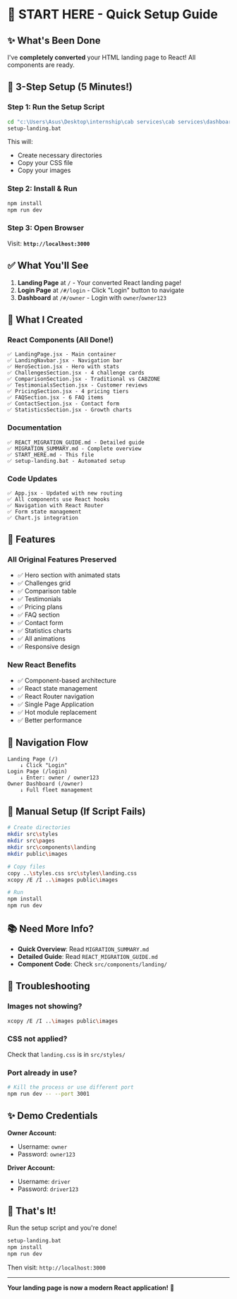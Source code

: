 # 🚀 START HERE - Quick Setup Guide

## ✨ What's Been Done

I've **completely converted** your HTML landing page to React! All components are ready.

## 🎯 3-Step Setup (5 Minutes!)

### Step 1: Run the Setup Script

```bash
cd "c:\Users\Asus\Desktop\internship\cab services\cab services\dashboard"
setup-landing.bat
```

This will:
- Create necessary directories
- Copy your CSS file
- Copy your images

### Step 2: Install & Run

```bash
npm install
npm run dev
```

### Step 3: Open Browser

Visit: **`http://localhost:3000`**

## ✅ What You'll See

1. **Landing Page** at `/` - Your converted React landing page!
2. **Login Page** at `/#/login` - Click "Login" button to navigate
3. **Dashboard** at `/#/owner` - Login with `owner`/`owner123`

## 📁 What I Created

### React Components (All Done!)
```
✅ LandingPage.jsx - Main container
✅ LandingNavbar.jsx - Navigation bar
✅ HeroSection.jsx - Hero with stats
✅ ChallengesSection.jsx - 4 challenge cards
✅ ComparisonSection.jsx - Traditional vs CABZONE
✅ TestimonialsSection.jsx - Customer reviews
✅ PricingSection.jsx - 4 pricing tiers
✅ FAQSection.jsx - 6 FAQ items
✅ ContactSection.jsx - Contact form
✅ StatisticsSection.jsx - Growth charts
```

### Documentation
```
✅ REACT_MIGRATION_GUIDE.md - Detailed guide
✅ MIGRATION_SUMMARY.md - Complete overview
✅ START_HERE.md - This file
✅ setup-landing.bat - Automated setup
```

### Code Updates
```
✅ App.jsx - Updated with new routing
✅ All components use React hooks
✅ Navigation with React Router
✅ Form state management
✅ Chart.js integration
```

## 🎨 Features

### All Original Features Preserved
- ✅ Hero section with animated stats
- ✅ Challenges grid
- ✅ Comparison table
- ✅ Testimonials
- ✅ Pricing plans
- ✅ FAQ section
- ✅ Contact form
- ✅ Statistics charts
- ✅ All animations
- ✅ Responsive design

### New React Benefits
- ✅ Component-based architecture
- ✅ React state management
- ✅ React Router navigation
- ✅ Single Page Application
- ✅ Hot module replacement
- ✅ Better performance

## 📍 Navigation Flow

```
Landing Page (/)
    ↓ Click "Login"
Login Page (/login)
    ↓ Enter: owner / owner123
Owner Dashboard (/owner)
    ↓ Full fleet management
```

## 🔧 Manual Setup (If Script Fails)

```bash
# Create directories
mkdir src\styles
mkdir src\pages
mkdir src\components\landing
mkdir public\images

# Copy files
copy ..\styles.css src\styles\landing.css
xcopy /E /I ..\images public\images

# Run
npm install
npm run dev
```

## 📚 Need More Info?

- **Quick Overview**: Read `MIGRATION_SUMMARY.md`
- **Detailed Guide**: Read `REACT_MIGRATION_GUIDE.md`
- **Component Code**: Check `src/components/landing/`

## 🐛 Troubleshooting

### Images not showing?
```bash
xcopy /E /I ..\images public\images
```

### CSS not applied?
Check that `landing.css` is in `src/styles/`

### Port already in use?
```bash
# Kill the process or use different port
npm run dev -- --port 3001
```

## ✨ Demo Credentials

**Owner Account:**
- Username: `owner`
- Password: `owner123`

**Driver Account:**
- Username: `driver`
- Password: `driver123`

## 🎉 That's It!

Run the setup script and you're done!

```bash
setup-landing.bat
npm install
npm run dev
```

Then visit: `http://localhost:3000`

---

**Your landing page is now a modern React application!** 🚀

